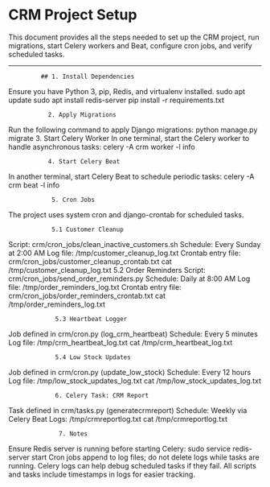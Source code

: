 # CRM Project Setup

This document provides all the steps needed to set up the CRM project, run migrations, start Celery workers and Beat, configure cron jobs, and verify scheduled tasks.

---

             ## 1. Install Dependencies

Ensure you have Python 3, pip, Redis, and virtualenv installed.
sudo apt update
sudo apt install redis-server
pip install -r requirements.txt

               2. Apply Migrations
Run the following command to apply Django migrations:
python manage.py migrate
               3. Start Celery Worker
In one terminal, start the Celery worker to handle asynchronous tasks:
celery -A crm worker -l info

               4. Start Celery Beat
In another terminal, start Celery Beat to schedule periodic tasks:
celery -A crm beat -l info

                5. Cron Jobs
The project uses system cron and django-crontab for scheduled tasks.

                5.1 Customer Cleanup
Script: crm/cron_jobs/clean_inactive_customers.sh
Schedule: Every Sunday at 2:00 AM
Log file: /tmp/customer_cleanup_log.txt
Crontab entry file: crm/cron_jobs/customer_cleanup_crontab.txt
cat /tmp/customer_cleanup_log.txt
                5.2 Order Reminders
Script: crm/cron_jobs/send_order_reminders.py
Schedule: Daily at 8:00 AM
Log file: /tmp/order_reminders_log.txt
Crontab entry file: crm/cron_jobs/order_reminders_crontab.txt
cat /tmp/order_reminders_log.txt

                 5.3 Heartbeat Logger
Job defined in crm/cron.py (log_crm_heartbeat)
Schedule: Every 5 minutes
Log file: /tmp/crm_heartbeat_log.txt
cat /tmp/crm_heartbeat_log.txt
                 
                 5.4 Low Stock Updates
Job defined in crm/cron.py (update_low_stock)
Schedule: Every 12 hours
Log file: /tmp/low_stock_updates_log.txt
cat /tmp/low_stock_updates_log.txt

                 6. Celery Task: CRM Report
Task defined in crm/tasks.py (generatecrmreport)
Schedule: Weekly via Celery Beat
Logs: /tmp/crmreportlog.txt
cat /tmp/crmreportlog.txt

                  7. Notes
Ensure Redis server is running before starting Celery:
sudo service redis-server start
Cron jobs append to log files; do not delete logs while tasks are running.
Celery logs can help debug scheduled tasks if they fail.
All scripts and tasks include timestamps in logs for easier tracking.

